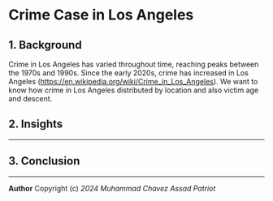 # Crime Case in Los Angeles

## 1. Background

Crime in Los Angeles has varied throughout time, reaching peaks between the 1970s and 1990s. Since the early 2020s, crime has increased in Los Angeles (https://en.wikipedia.org/wiki/Crime_in_Los_Angeles). We want to know how crime in Los Angeles distributed by location and also victim age and descent.

## 2. Insights

-----------------------------------

## 3. Conclusion

-----------------------------------


**Author** Copyright (c) *2024 Muhammad Chavez Assad Patriot*
